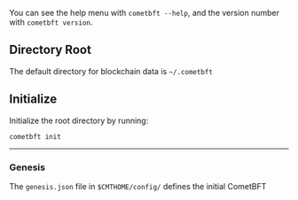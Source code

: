 You can see the help menu with `cometbft --help`, and the version number with `cometbft version`.


Directory Root
--------------

The default directory for blockchain data is `~/.cometbft`



Initialize
----------

Initialize the root directory by running:

```
cometbft init
```
-------
### Genesis

The `genesis.json` file in `$CMTHOME/config/` defines the initial CometBFT